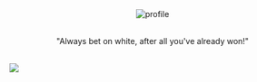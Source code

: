 <div align="center">
 <img src="https://raw.githubusercontent.com/sebastianjnuwu/sebastianjnuwu/d864300df6e07477d3912a155433711750bf6bee/imagens/dazai.png" alt="profile"/>
</div>
<br>
 <p align="center">
 <smail>"Always bet on white, after all you've already won!"</smail>
 </p>
<br>
<img src="https://github-readme-stats.vercel.app/api?username=sebastianjnuwu&bg_color=161B21&theme=tokyonight&hide_border=true&hide_title=true&count_private=true&border_color=fff&show_icons=true" />

<!-- 

esqueleto: https://docs.google.com/document/d/1tZI1-cWv9wPzWj8Oh_xidZPET7o_U8QQurbPE1FimxU/edit?usp=drivesdk

Rede social: http://4usoivrpy52lmc4mgn2h34cmfiltslesthr56yttv2pxudd3dapqciyd.onion/hisparefugio/

Mapa da deep web: http://s4k4ceiapwwgcm3mkb6e4diqecpo7kvdnfr5gg7sph7jjppqkvwwqtyd.onion/

Mercado anônimo: http://incognizudojrh3z47tfudcqkuwayp6aeeiufjkccgvvt4jrjcbq3gyd.onion/

Wiki: http://zqktlwiuavvvqqt4ybvgvi7tyo4hjl5xgfuvpdf6otjiycgwqbym2qad.onion/wiki/index.php/Main_Page

Book:
http://nv3x2jozywh63fkohn5mwp2d73vasusjixn3im3ueof52fmbjsigw6ad.onion/

Cartão de crédito:
http://s57divisqlcjtsyutxjz2ww77vlbwpxgodtijcsrgsuts4js5hnxkhqd.onion/

-->

